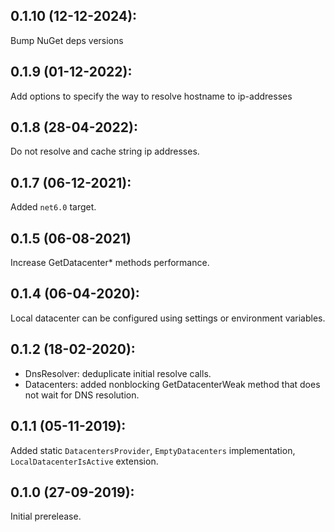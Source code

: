 ## 0.1.10 (12-12-2024): 

Bump NuGet deps versions

## 0.1.9 (01-12-2022):

Add options to specify the way to resolve hostname to ip-addresses

## 0.1.8 (28-04-2022):

Do not resolve and cache string ip addresses.

## 0.1.7 (06-12-2021):

Added `net6.0` target.

## 0.1.5 (06-08-2021)

Increase GetDatacenter* methods performance.

## 0.1.4 (06-04-2020):

Local datacenter can be configured using settings or environment variables.

## 0.1.2 (18-02-2020):

- DnsResolver: deduplicate initial resolve calls.
- Datacenters: added nonblocking GetDatacenterWeak method that does not wait for DNS resolution.

## 0.1.1 (05-11-2019):

Added static `DatacentersProvider`, `EmptyDatacenters` implementation, `LocalDatacenterIsActive` extension.

## 0.1.0 (27-09-2019): 

Initial prerelease.